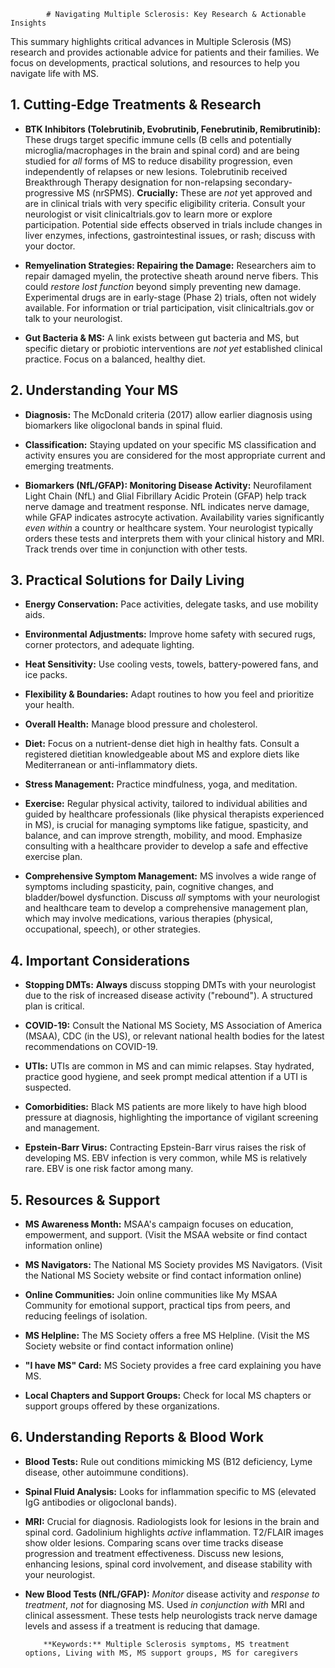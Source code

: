 
            # Navigating Multiple Sclerosis: Key Research & Actionable Insights

This summary highlights critical advances in Multiple Sclerosis (MS) research and provides actionable advice for patients and their families. We focus on developments, practical solutions, and resources to help you navigate life with MS.

## 1. Cutting-Edge Treatments & Research

*   **BTK Inhibitors (Tolebrutinib, Evobrutinib, Fenebrutinib, Remibrutinib):** These drugs target specific immune cells (B cells and potentially microglia/macrophages in the brain and spinal cord) and are being studied for *all* forms of MS to reduce disability progression, even independently of relapses or new lesions. Tolebrutinib received Breakthrough Therapy designation for non-relapsing secondary-progressive MS (nrSPMS). **Crucially:** These are *not* yet approved and are in clinical trials with very specific eligibility criteria. Consult your neurologist or visit clinicaltrials.gov to learn more or explore participation. Potential side effects observed in trials include changes in liver enzymes, infections, gastrointestinal issues, or rash; discuss with your doctor.

*   **Remyelination Strategies: Repairing the Damage:** Researchers aim to repair damaged myelin, the protective sheath around nerve fibers. This could *restore lost function* beyond simply preventing new damage. Experimental drugs are in early-stage (Phase 2) trials, often not widely available. For information or trial participation, visit clinicaltrials.gov or talk to your neurologist.

*   **Gut Bacteria & MS:** A link exists between gut bacteria and MS, but specific dietary or probiotic interventions are *not yet* established clinical practice. Focus on a balanced, healthy diet.

## 2. Understanding Your MS

*   **Diagnosis:** The McDonald criteria (2017) allow earlier diagnosis using biomarkers like oligoclonal bands in spinal fluid.

*   **Classification:** Staying updated on your specific MS classification and activity ensures you are considered for the most appropriate current and emerging treatments.

*   **Biomarkers (NfL/GFAP): Monitoring Disease Activity:** Neurofilament Light Chain (NfL) and Glial Fibrillary Acidic Protein (GFAP) help track nerve damage and treatment response. NfL indicates nerve damage, while GFAP indicates astrocyte activation. Availability varies significantly *even within* a country or healthcare system. Your neurologist typically orders these tests and interprets them with your clinical history and MRI. Track trends over time in conjunction with other tests.

## 3. Practical Solutions for Daily Living

*   **Energy Conservation:** Pace activities, delegate tasks, and use mobility aids.

*   **Environmental Adjustments:** Improve home safety with secured rugs, corner protectors, and adequate lighting.

*   **Heat Sensitivity:** Use cooling vests, towels, battery-powered fans, and ice packs.

*   **Flexibility & Boundaries:** Adapt routines to how you feel and prioritize your health.

*   **Overall Health:** Manage blood pressure and cholesterol.

*   **Diet:** Focus on a nutrient-dense diet high in healthy fats. Consult a registered dietitian knowledgeable about MS and explore diets like Mediterranean or anti-inflammatory diets.

*   **Stress Management:** Practice mindfulness, yoga, and meditation.

*   **Exercise:** Regular physical activity, tailored to individual abilities and guided by healthcare professionals (like physical therapists experienced in MS), is crucial for managing symptoms like fatigue, spasticity, and balance, and can improve strength, mobility, and mood. Emphasize consulting with a healthcare provider to develop a safe and effective exercise plan.

*   **Comprehensive Symptom Management:** MS involves a wide range of symptoms including spasticity, pain, cognitive changes, and bladder/bowel dysfunction. Discuss *all* symptoms with your neurologist and healthcare team to develop a comprehensive management plan, which may involve medications, various therapies (physical, occupational, speech), or other strategies.

## 4. Important Considerations

*   **Stopping DMTs:** **Always** discuss stopping DMTs with your neurologist due to the risk of increased disease activity ("rebound"). A structured plan is critical.

*   **COVID-19:** Consult the National MS Society, MS Association of America (MSAA), CDC (in the US), or relevant national health bodies for the latest recommendations on COVID-19.

*   **UTIs:** UTIs are common in MS and can mimic relapses. Stay hydrated, practice good hygiene, and seek prompt medical attention if a UTI is suspected.

*   **Comorbidities:** Black MS patients are more likely to have high blood pressure at diagnosis, highlighting the importance of vigilant screening and management.

*   **Epstein-Barr Virus:** Contracting Epstein-Barr virus raises the risk of developing MS. EBV infection is very common, while MS is relatively rare. EBV is one risk factor among many.

## 5. Resources & Support

*   **MS Awareness Month:** MSAA's campaign focuses on education, empowerment, and support. (Visit the MSAA website or find contact information online)

*   **MS Navigators:** The National MS Society provides MS Navigators. (Visit the National MS Society website or find contact information online)

*   **Online Communities:** Join online communities like My MSAA Community for emotional support, practical tips from peers, and reducing feelings of isolation.

*   **MS Helpline:** The MS Society offers a free MS Helpline. (Visit the MS Society website or find contact information online)

*   **"I have MS" Card:** MS Society provides a free card explaining you have MS.

*   **Local Chapters and Support Groups:** Check for local MS chapters or support groups offered by these organizations.

## 6. Understanding Reports & Blood Work

*   **Blood Tests:** Rule out conditions mimicking MS (B12 deficiency, Lyme disease, other autoimmune conditions).

*   **Spinal Fluid Analysis:** Looks for inflammation specific to MS (elevated IgG antibodies or oligoclonal bands).

*   **MRI:** Crucial for diagnosis. Radiologists look for lesions in the brain and spinal cord. Gadolinium highlights *active* inflammation. T2/FLAIR images show older lesions. Comparing scans over time tracks disease progression and treatment effectiveness. Discuss new lesions, enhancing lesions, spinal cord involvement, and disease stability with your neurologist.

*   **New Blood Tests (NfL/GFAP):** *Monitor* disease activity and *response to treatment*, *not* for diagnosing MS. Used *in conjunction with* MRI and clinical assessment. These tests help neurologists track nerve damage levels and assess if a treatment is reducing that damage.

            **Keywords:** Multiple Sclerosis symptoms, MS treatment options, Living with MS, MS support groups, MS for caregivers
            
